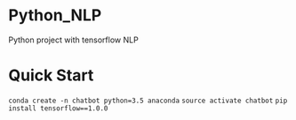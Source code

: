 # Python_NLP
Python project with tensorflow NLP

# Quick Start
`conda create -n chatbot python=3.5 anaconda`
 `source activate chatbot`
 `pip install tensorflow==1.0.0`

